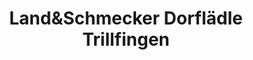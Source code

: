 ---
title: "Land&Schmecker Dorflädle Trillfingen"
url: /haigerloch/landundschmecker-dorflaedle-trillfingen/
shop: Supermarkt
---